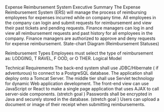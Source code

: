 Expense Reimbursement System
Executive Summary
The Expense Reimbursement System (ERS) will manage the process of reimbursing employees for expenses incurred while on company time. All employees in the company can login and submit requests for reimbursement and view their past tickets and pending requests. Finance managers can log in and view all reimbursement requests and past history for all employees in the company. Finance managers are authorized to approve and deny requests for expense reimbursement.
State-chart Diagram (Reimbursement Statuses)


Reimbursement Types
Employees must select the type of reimbursement as: LODGING, T RAVEL, F OOD, or O THER.
Logical Model

Technical Requirements
The back-end system shall use JDBC/Hibernate ( if adventurous) to connect to a PostgreSQL database. The application shall deploy onto a Tomcat Server. The middle tier shall use Servlet technology for dynamic Web application development. The front-end view can use JavaScript or React to make a single page application that uses AJAX to call server-side components. (stretch goal ) Passwords shall be encrypted in Java and securely stored in the database. (stretch goal ) Users can upload a document or image of their receipt when submitting reimbursements.
